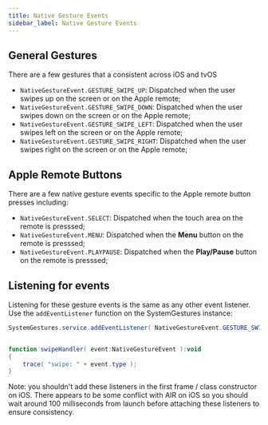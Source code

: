 ```yaml
---
title: Native Gesture Events
sidebar_label: Native Gesture Events
---
```


## General Gestures

There are a few gestures that a consistent across iOS and tvOS

- `NativeGestureEvent.GESTURE_SWIPE_UP`: Dispatched when the user swipes up on the screen or on the Apple remote;
- `NativeGestureEvent.GESTURE_SWIPE_DOWN`: Dispatched when the user swipes down on the screen or on the Apple remote;
- `NativeGestureEvent.GESTURE_SWIPE_LEFT`: Dispatched when the user swipes left on the screen or on the Apple remote;
- `NativeGestureEvent.GESTURE_SWIPE_RIGHT`: Dispatched when the user swipes right on the screen or on the Apple remote;


## Apple Remote Buttons

There are a few native gesture events specific to the Apple remote button presses including:

- `NativeGestureEvent.SELECT`: Dispatched when the touch area on the remote is presssed;
- `NativeGestureEvent.MENU`: Dispatched when the **Menu** button on the remote is presssed; 
- `NativeGestureEvent.PLAYPAUSE`: Dispatched when the **Play/Pause** button on the remote is presssed;



## Listening for events

Listening for these gesture events is the same as any other event listener. Use the `addEventListener` function on the SystemGestures instance:


```actionscript
SystemGestures.service.addEventListener( NativeGestureEvent.GESTURE_SWIPE_DOWN, swipeHandler );


function swipeHandler( event:NativeGestureEvent ):void
{
    trace( "swipe: " + event.type );
}
```


Note: you shouldn't add these listeners in the first frame / class constructor on iOS. There appears to be some conflict with AIR on iOS so you should wait around 100 milliseconds from launch before attaching these listeners to ensure consistency.
